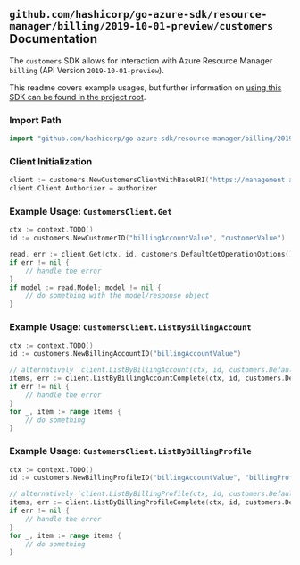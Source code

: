 
## `github.com/hashicorp/go-azure-sdk/resource-manager/billing/2019-10-01-preview/customers` Documentation

The `customers` SDK allows for interaction with Azure Resource Manager `billing` (API Version `2019-10-01-preview`).

This readme covers example usages, but further information on [using this SDK can be found in the project root](https://github.com/hashicorp/go-azure-sdk/tree/main/docs).

### Import Path

```go
import "github.com/hashicorp/go-azure-sdk/resource-manager/billing/2019-10-01-preview/customers"
```


### Client Initialization

```go
client := customers.NewCustomersClientWithBaseURI("https://management.azure.com")
client.Client.Authorizer = authorizer
```


### Example Usage: `CustomersClient.Get`

```go
ctx := context.TODO()
id := customers.NewCustomerID("billingAccountValue", "customerValue")

read, err := client.Get(ctx, id, customers.DefaultGetOperationOptions())
if err != nil {
	// handle the error
}
if model := read.Model; model != nil {
	// do something with the model/response object
}
```


### Example Usage: `CustomersClient.ListByBillingAccount`

```go
ctx := context.TODO()
id := customers.NewBillingAccountID("billingAccountValue")

// alternatively `client.ListByBillingAccount(ctx, id, customers.DefaultListByBillingAccountOperationOptions())` can be used to do batched pagination
items, err := client.ListByBillingAccountComplete(ctx, id, customers.DefaultListByBillingAccountOperationOptions())
if err != nil {
	// handle the error
}
for _, item := range items {
	// do something
}
```


### Example Usage: `CustomersClient.ListByBillingProfile`

```go
ctx := context.TODO()
id := customers.NewBillingProfileID("billingAccountValue", "billingProfileValue")

// alternatively `client.ListByBillingProfile(ctx, id, customers.DefaultListByBillingProfileOperationOptions())` can be used to do batched pagination
items, err := client.ListByBillingProfileComplete(ctx, id, customers.DefaultListByBillingProfileOperationOptions())
if err != nil {
	// handle the error
}
for _, item := range items {
	// do something
}
```
